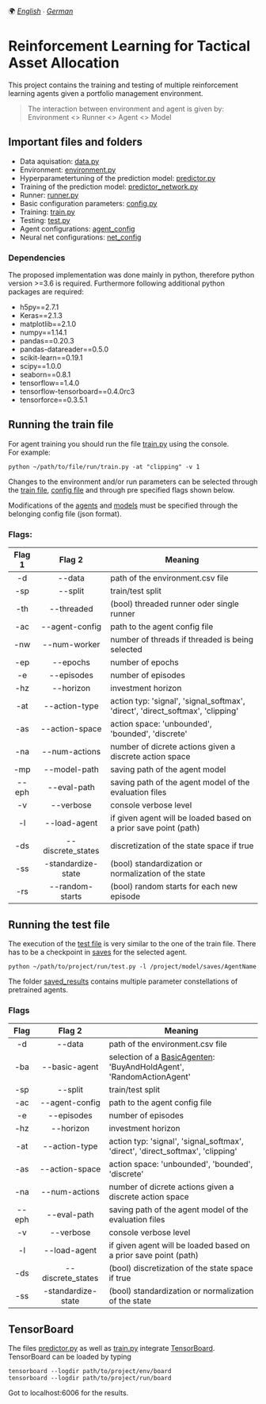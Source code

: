 🌍
*[English](README.md) ∙ [German](README_de.md)*

# Reinforcement Learning for Tactical Asset Allocation

This project contains the training and testing of multiple reinforcement learning agents given a portfolio management environment.
> The interaction between environment and agent is given by: \
> Environment <> Runner <> Agent <> Model

## Important files and folders

- Data aquisation: [data.py](env/data/data.py)
- Environment: [environment.py](env/environment.py)
- Hyperparametertuning of the prediction model: [predictor.py](/env/predictor.py)
- Training of the prediction model: [predictor_network.py](env/predictor_network.py)
- Runner: [runner.py](run/runner.py)
- Basic configuration parameters: [config.py](config.py)
- Training: [train.py](run/train.py)
- Testing: [test.py](run/test.py)
- Agent configurations: [agent_config](model/agent_config/)
- Neural net configurations: [net_config](model/net_config/) 

### Dependencies

The proposed implementation was done mainly in python, therefore python version >=3.6 is required.
Furthermore following additional python packages are required:

- h5py==2.7.1
- Keras==2.1.3
- matplotlib==2.1.0
- numpy==1.14.1
- pandas==0.20.3
- pandas-datareader==0.5.0
- scikit-learn==0.19.1
- scipy==1.0.0
- seaborn==0.8.1
- tensorflow==1.4.0
- tensorflow-tensorboard==0.4.0rc3
- tensorforce==0.3.5.1

## Running the train file

For agent training you should run the file [train.py](run/train.py) using the console. \
For example:
```
python ~/path/to/file/run/train.py -at "clipping" -v 1
```

Changes to the environment and/or run parameters can be selected through the [train file](run/train.py),
[config file](config.py) and through pre specified flags shown below.

Modifications of the [agents](model/agent_config) and [models](model/net_config) must be specified through the belonging
config file (json format).

### Flags:

| Flag 1 | Flag 2 | Meaning |
|:----:|:----:|-----------|
| -d | --data | path of the environment.csv file |
| -sp | --split | train/test split |
| -th | --threaded | (bool) threaded runner oder single runner |
| -ac | --agent-config | path to the agent config file |
| -nw | --num-worker | number of threads if threaded is being selected |
| -ep | --epochs | number of epochs |
| -e | --episodes | number of episodes |
| -hz | --horizon | investment horizon |
| -at | --action-type | action typ: 'signal', 'signal_softmax', 'direct', 'direct_softmax', 'clipping' |
| -as | --action-space | action space: 'unbounded', 'bounded', 'discrete' |
| -na | --num-actions | number of dicrete actions given a discrete action space |
| -mp | --model-path | saving path of the agent model |
| --eph | --eval-path | saving path of the agent model of the evaluation files |
| -v | --verbose | console verbose level |
| -l | --load-agent | if given agent will be loaded based on a prior save point (path)|
| -ds | --discrete_states | discretization of the state space if true |
| -ss | -standardize-state | (bool) standardization or normalization of the state |
| -rs | --random-starts | (bool) random starts for each new episode |

## Running the test file

The execution of the [test file](run/test.py) is very similar to the one of the train file. 
There has to be a checkpoint in [saves](model/saves) for the selected agent.
```
python ~/path/to/project/run/test.py -l /project/model/saves/AgentName
```

The folder [saved_results](saved_results) contains multiple parameter constellations of pretrained agents. 

### Flags

| Flag | Flag 2 | Meaning |
|:----:|:----:|-----------|
| -d | --data | path of the environment.csv file |
| -ba | --basic-agent | selection of a [BasicAgenten](model/basic_agents.py): 'BuyAndHoldAgent', 'RandomActionAgent' |
| -sp | --split | train/test split |
| -ac | --agent-config | path to the agent config file |
| -e | --episodes | number of episodes |
| -hz | --horizon | investment horizon |
| -at | --action-type | action typ: 'signal', 'signal_softmax', 'direct', 'direct_softmax', 'clipping' |
| -as | --action-space | action space: 'unbounded', 'bounded', 'discrete' |
| -na | --num-actions | number of dicrete actions given a discrete action space |
| --eph | --eval-path | saving path of the agent model of the evaluation files |
| -v | --verbose | console verbose level |
| -l | --load-agent | if given agent will be loaded based on a prior save point (path) |
| -ds | --discrete_states | (bool) discretization of the state space if true |
| -ss | -standardize-state | (bool) standardization or normalization of the state |

## TensorBoard
The files [predictor.py](env/predictor.py) as well as [train.py](run/train.py) integrate
[TensorBoard](https://github.com/tensorflow/tensorboard).
TensorBoard can be loaded by typing
```
tensorboard --logdir path/to/project/env/board
tensorboard --logdir path/to/project/run/board
```

Got to localhost:6006 for the results.
